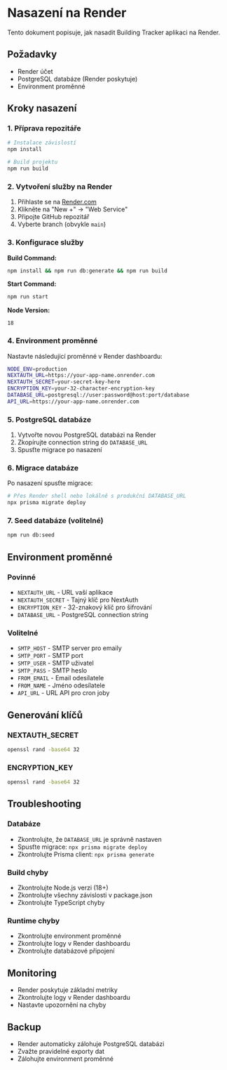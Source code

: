 # Nasazení na Render

Tento dokument popisuje, jak nasadit Building Tracker aplikaci na Render.

## Požadavky

- Render účet
- PostgreSQL databáze (Render poskytuje)
- Environment proměnné

## Kroky nasazení

### 1. Příprava repozitáře

```bash
# Instalace závislostí
npm install

# Build projektu
npm run build
```

### 2. Vytvoření služby na Render

1. Přihlaste se na [Render.com](https://render.com)
2. Klikněte na "New +" → "Web Service"
3. Připojte GitHub repozitář
4. Vyberte branch (obvykle `main`)

### 3. Konfigurace služby

**Build Command:**
```bash
npm install && npm run db:generate && npm run build
```

**Start Command:**
```bash
npm run start
```

**Node Version:**
```
18
```

### 4. Environment proměnné

Nastavte následující proměnné v Render dashboardu:

```bash
NODE_ENV=production
NEXTAUTH_URL=https://your-app-name.onrender.com
NEXTAUTH_SECRET=your-secret-key-here
ENCRYPTION_KEY=your-32-character-encryption-key
DATABASE_URL=postgresql://user:password@host:port/database
API_URL=https://your-app-name.onrender.com
```

### 5. PostgreSQL databáze

1. Vytvořte novou PostgreSQL databázi na Render
2. Zkopírujte connection string do `DATABASE_URL`
3. Spusťte migrace po nasazení

### 6. Migrace databáze

Po nasazení spusťte migrace:

```bash
# Přes Render shell nebo lokálně s produkční DATABASE_URL
npx prisma migrate deploy
```

### 7. Seed databáze (volitelné)

```bash
npm run db:seed
```

## Environment proměnné

### Povinné

- `NEXTAUTH_URL` - URL vaší aplikace
- `NEXTAUTH_SECRET` - Tajný klíč pro NextAuth
- `ENCRYPTION_KEY` - 32-znakový klíč pro šifrování
- `DATABASE_URL` - PostgreSQL connection string

### Volitelné

- `SMTP_HOST` - SMTP server pro emaily
- `SMTP_PORT` - SMTP port
- `SMTP_USER` - SMTP uživatel
- `SMTP_PASS` - SMTP heslo
- `FROM_EMAIL` - Email odesílatele
- `FROM_NAME` - Jméno odesílatele
- `API_URL` - URL API pro cron joby

## Generování klíčů

### NEXTAUTH_SECRET
```bash
openssl rand -base64 32
```

### ENCRYPTION_KEY
```bash
openssl rand -base64 32
```

## Troubleshooting

### Databáze
- Zkontrolujte, že `DATABASE_URL` je správně nastaven
- Spusťte migrace: `npx prisma migrate deploy`
- Zkontrolujte Prisma client: `npx prisma generate`

### Build chyby
- Zkontrolujte Node.js verzi (18+)
- Zkontrolujte všechny závislosti v package.json
- Zkontrolujte TypeScript chyby

### Runtime chyby
- Zkontrolujte environment proměnné
- Zkontrolujte logy v Render dashboardu
- Zkontrolujte databázové připojení

## Monitoring

- Render poskytuje základní metriky
- Zkontrolujte logy v Render dashboardu
- Nastavte upozornění na chyby

## Backup

- Render automaticky zálohuje PostgreSQL databázi
- Zvažte pravidelné exporty dat
- Zálohujte environment proměnné
